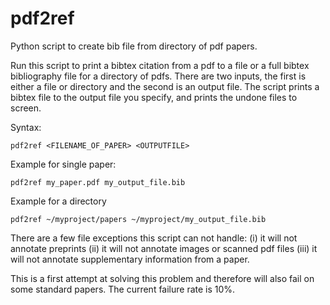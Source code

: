 pdf2ref
=======

Python script to create bib file from directory of pdf papers.

Run this script to print a bibtex citation from a pdf to a file or a full bibtex bibliography file for a directory of pdfs. There are two inputs, the first is either a file or directory and the second is an output file. The script prints a bibtex file to the output file you specify, and prints the undone files to screen. 

Syntax:

    pdf2ref <FILENAME_OF_PAPER> <OUTPUTFILE>

Example for single paper:

    pdf2ref my_paper.pdf my_output_file.bib

Example for a directory

    pdf2ref ~/myproject/papers ~/myproject/my_output_file.bib


There are a few file exceptions this script can not handle: 
(i) it will not annotate preprints
(ii) it will not annotate images or scanned pdf files
(iii) it will not annotate supplementary information from a paper.

This is a first attempt at solving this problem and therefore will also fail on some standard papers. The current failure rate is 10%.